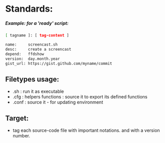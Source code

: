 # Standards:



##### Example: for a 'ready' script:
```bash
[ tagname ]: [ tag-content ]

name:     screencast.sh
desc:     create a screencast
depend:   ffdshow
version:  day.month.year
gist_url: https://gist.github.com/myname/commit
```

Filetypes usage:
---
- .sh : run it as executable
- .cfg : helpers functions : source it to export its defined functions
- .conf : source it - for updating environment


Target:
--
* tag each source-code file with important notations. and with a version number.





